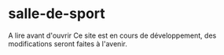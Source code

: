 # salle-de-sport
A lire avant d'ouvrir 
Ce site est en cours de développement, des modifications seront faites à l'avenir.
